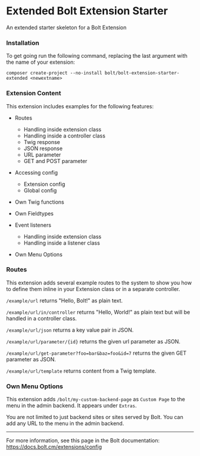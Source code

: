 Extended Bolt Extension Starter
======================

An extended starter skeleton for a Bolt Extension

### Installation

To get going run the following command, replacing the last argument with the name of your extension:

`composer create-project --no-install bolt/bolt-extension-starter-extended <newextname>`  

### Extension Content

This extension includes examples for the following features:

- Routes
	- Handling inside extension class
	- Handling inside a controller class
	- Twig response
	- JSON response
	- URL parameter
	- GET and POST parameter

- Accessing config
	 - Extension config
	 - Global config

- Own Twig functions

- Own Fieldtypes

- Event listeners
	- Handling inside extension class
	- Handling inside a listener class

- Own Menu Options
	
### Routes

This extension adds several example routes to the system to show you how to define them inline in your Extension class or in a separate controller.

`/example/url` returns "Hello, Bolt!" as plain text.

`/example/url/in/controller` returns "Hello, World!" as plain text but will be handled in a controller class.

`/example/url/json` returns a key value pair in JSON.

`/example/url/parameter/{id}` returns the given url parameter as JSON.

`/example/url/get-parameter?foo=bar&baz=foo&id=7` returns the given GET parameter as JSON.

`/example/url/template` returns content from a Twig template.


### Own Menu Options

This extension adds `/bolt/my-custom-backend-page` as `Custom Page` to the menu in the admin backend. It appears under `Extras`. 

You are not limited to just backend sites or sites served by Bolt. You can add any URL to the menu in the admin backend.

----

For more information, see this page in the Bolt documentation: https://docs.bolt.cm/extensions/config 
